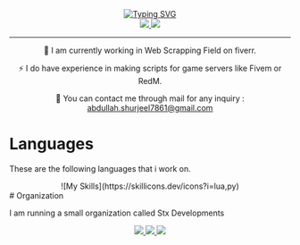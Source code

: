 <div align='center'>
<a href="https://git.io/typing-svg"><img src="https://readme-typing-svg.demolab.com?font=Fira+Code&pause=1000&width=435&lines=Hi+There+!;I+am+Muhammad+Abdullah+Shurjeel" alt="Typing SVG" /></a>
</div>

<div align = 'center'>
<a href="https://www.linkedin.com/in/muhammad-abdullah-shurjeel-85410b329/"><img src="https://img.shields.io/badge/Linkedin-blue?style=for-the-badge&logo=linkedin"/> </a>
<a href="https://www.fiverr.com/adbullahsh?up_rollout=true"><img src="https://img.shields.io/badge/Fiverr-00BF40?style=for-the-badge&logo=fiverr&logoColor=black"/> </a>

</div>

<hr>
<div align="center">
🔭 I am currently working in Web Scrapping Field on fiverr.


⚡ I do have experience in making scripts for game servers like Fivem or RedM.

💬 You can contact me through mail for any inquiry : abdullah.shurjeel7861@gmail.com

</div>

# Languages

These are the following languages that i work on.
<div align='center'>
![My Skills](https://skillicons.dev/icons?i=lua,py)
</div>
# Organization

I am running a small organization called Stx Developments
<div align='center'>
<a href="https://github.com/Stx-Development"><img src="https://img.shields.io/badge/Github-white?style=for-the-badge&logo=github&logoColor=black"/> </a>
<a href="https://stxlabs.tebex.io"><img src="https://img.shields.io/badge/Tebex-white?style=for-the-badge&logo=tebex&color=black"/> </a>
<a href="https://discord.gg/fPjSxEHFMt"><img src="https://img.shields.io/badge/Discord-blue?style=for-the-badge&logo=discord&color=grey"/> </a>
</div>

